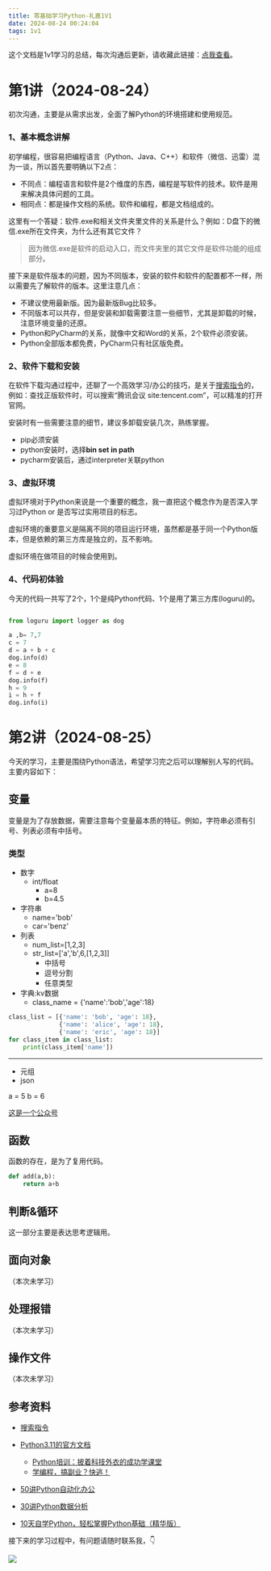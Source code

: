 ```yaml
---
title: 零基础学习Python-礼嘉1V1
date: 2024-08-24 00:24:04
tags: 1v1
---
```


这个文档是1v1学习的总结，每次沟通后更新，请收藏此链接：[点我查看](http://www.python4office.cn/work-story/1v1/2024/8/20240824-python-lijia/)。

# 第1讲（2024-08-24）

初次沟通，主要是从需求出发，全面了解Python的环境搭建和使用规范。

### 1、基本概念讲解

初学编程，很容易把编程语言（Python、Java、C++）和软件（微信、迅雷）混为一谈，所以首先要明确以下2点：
- 不同点：编程语言和软件是2个维度的东西，编程是写软件的技术。软件是用来解决具体问题的工具。
- 相同点：都是操作文档的系统。软件和编程，都是文档组成的。

这里有一个答疑：软件.exe和相关文件夹里文件的关系是什么？例如：D盘下的微信.exe所在文件夹，为什么还有其它文件？
> 因为微信.exe是软件的启动入口，而文件夹里的其它文件是软件功能的组成部分。


接下来是软件版本的问题，因为不同版本，安装的软件和软件的配置都不一样，所以需要先了解软件的版本。这里注意几点：
- 不建议使用最新版。因为最新版Bug比较多。
- 不同版本可以共存，但是安装和卸载需要注意一些细节，尤其是卸载的时候，注意环境变量的还原。
- Python和PyCharm的关系，就像中文和Word的关系，2个软件必须安装。
- Python全部版本都免费，PyCharm只有社区版免费。


### 2、软件下载和安装

在软件下载沟通过程中，还聊了一个高效学习/办公的技巧，是关于[搜索指令](https://baike.baidu.com/item/%E6%90%9C%E7%B4%A2%E5%BC%95%E6%93%8E%E9%AB%98%E7%BA%A7%E6%90%9C%E7%B4%A2%E6%8C%87%E4%BB%A4/3660259?fr=ge_ala)的，例如：查找正版软件时，可以搜索“腾讯会议 site:tencent.com”，可以精准的打开官网。

安装时有一些需要注意的细节，建议多卸载安装几次，熟练掌握。

- pip必须安装
- python安装时，选择**bin set in path**
- pycharm安装后，通过interpreter关联python

### 3、虚拟环境

虚拟环境对于Python来说是一个重要的概念，我一直把这个概念作为是否深入学习过Python or 是否写过实用项目的标志。

虚拟环境的重要意义是隔离不同的项目运行环境，虽然都是基于同一个Python版本，但是依赖的第三方库是独立的，互不影响。

虚拟环境在做项目的时候会使用到。


### 4、代码初体验

今天的代码一共写了2个，1个是纯Python代码、1个是用了第三方库(loguru)的。

```python

from loguru import logger as dog

a ,b= 7,7
c = 7
d = a + b + c
dog.info(d)
e = 8
f = d + e
dog.info(f)
h = 9
i = h + f
dog.info(i)

```

# 第2讲（2024-08-25）

今天的学习，主要是围绕Python语法，希望学习完之后可以理解别人写的代码。
主要内容如下：

## 变量
变量是为了存放数据，需要注意每个变量最本质的特征。例如，字符串必须有引号、列表必须有中括号。

### 类型

- 数字
  - int/float
    - a=8
    - b=4.5
- 字符串
  - name='bob'
  - car='benz'
- 列表
  - num_list=[1,2,3]
  - str_list=['a','b',6,[1,2,3]]
    - 中括号
    - 逗号分割
    - 任意类型
- 字典:kv数据
  - class_name = {'name':'bob','age':18}
```python
class_list = [{'name': 'bob', 'age': 18}, 
              {'name': 'alice', 'age': 18},
              {'name': 'eric', 'age': 18}]
for class_item in class_list:
    print(class_item['name'])
```
----
- 元组
- json

a = 5
b = 6


[这是一个公众号](https://mp.weixin.qq.com/)
## 函数
函数的存在，是为了复用代码。

```python
def add(a,b):
    return a+b
```
## 判断&循环

这一部分主要是表达思考逻辑用。

## 面向对象
（本次未学习）
## 处理报错
（本次未学习）

## 操作文件
（本次未学习）



## 参考资料


- [搜索指令](https://baike.baidu.com/item/%E6%90%9C%E7%B4%A2%E5%BC%95%E6%93%8E%E9%AB%98%E7%BA%A7%E6%90%9C%E7%B4%A2%E6%8C%87%E4%BB%A4/3660259?fr=ge_ala)
- [Python3.11的官方文档](https://docs.python.org/3.11/)


  - [Python培训：披着科技外衣的成功学课堂](https://www.bilibili.com/video/BV19X4y1K7TG/?vd_source=ca20bb8763fcb18660aa74d7a87234fa#reply713730985)
  - [学编程，搞副业？快逃！](https://www.bilibili.com/video/BV1wD4y117Zs/?spm_id_from=333.999.0.0&vd_source=ca20bb8763fcb18660aa74d7a87234fa)

- [50讲Python自动化办公](https://www.python-office.com/course/50-python-office.html)
- [30讲Python数据分析](https://www.bilibili.com/video/BV1hk4y1C73S/)
- [10天自学Python，轻松掌握Python基础（精华版）](https://www.bilibili.com/video/BV1MM4y1G76j/)

接下来的学习过程中，有问题请随时联系我，👇

![](https://python-office-1300615378.cos.ap-chongqing.myqcloud.com/qr-code.jpg)